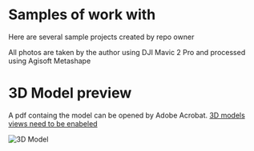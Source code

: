 # Samples of work with 
Here are several sample projects created by repo owner 

All photos are taken by the author using DJI Mavic 2 Pro and processed using Agisoft Metashape  

# 3D Model preview
A pdf containg the model can be opened by Adobe Acrobat. [3D models views need to be enabeled](https://helpx.adobe.com/acrobat/using/displaying-3d-models-pdfs.html)

![3D Model](https://user-images.githubusercontent.com/57714410/157047255-98cb24c6-77ea-4218-bf2e-3d358d1d36a1.png)

